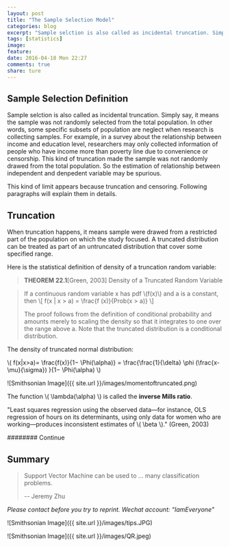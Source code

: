 ```yaml
---
layout: post
title: "The Sample Selection Model"
categories: blog
excerpt: "Sample selction is also called as incidental truncation. Simply say, it means the sample was not randomly selected from the total population. Some specific sample are neglect when research is collecting samples." 
tags: [statistics]
image:
feature:
date: 2016-04-18 Mon 22:27
comments: true
share: ture
---
```


##  Sample Selection Definition

Sample selction is also called as incidental truncation. Simply say, it means the sample was not randomly selected from the total population. In other words, some specific subsets of population are neglect when research is collecting samples. For example, in a survey about the relationship between income and education level, researchers may only collected information of people who have income more than poverty line due to convenience or censorship. This kind of truncation made the sample was not randomly drawed from the total population. So the estimation of relationship between independent and denpedent variable may be spurious. 

This kind of limit appears because truncation and censoring. Following paragraphs will explain them in details.

## Truncation 

When truncation happens, it means sample were drawed from a restricted part of the population on which the study focused. A truncated distribution can be treated as part of an untruncated distribution that cover some specified range.

Here is the statistical definition of density of a truncation random variable:

> **THEOREM 22.1**[Green, 2003] Density of a Truncated Random Variable

> If a continuous random variable x has pdf \\(f(x)\\) and a is a constant, then 
> \\[ f(x | x > a) = \frac{f (x)}{Prob(x > a)} \\]
>
> The proof follows from the definition of conditional probability and amounts merely to scaling the density so that it integrates to one over the range above a. Note that the truncated distribution is a conditional distribution.

The density of truncated normal distribution:

\\( f(x|x>a)= \frac{f(x)}{1− \Phi(\alpha)} = \frac{\frac{1}{\delta} \phi (\frac{x-\mu}{\sigma}) }{1− \Phi(\alpha) \\)

![Smithsonian Image]({{ site.url }}/images/momentoftruncated.png)

The function \\( \lambda(\alpha) \\) is called the **inverse Mills ratio**. 

"Least squares regression using the observed data—for instance, OLS regression of hours on its determinants, using only data for women who are working—produces inconsistent estimates of \\( \beta \\)." (Green, 2003)

######## Continue

## Summary

> Support Vector Machine can be used to ... many classification problems. 
>
> -- Jeremy Zhu

*Please contact before you try to reprint. Wechat account: “IamEveryone"*

![Smithsonian Image]({{ site.url }}/images/tips.JPG)

![Smithsonian Image]({{ site.url }}/images/QR.jpeg)
